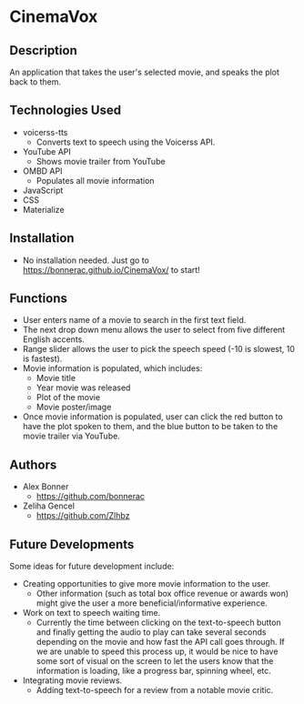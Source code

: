 # CinemaVox

## Description

An application that takes the user's selected movie, and speaks the plot back to them. 

## Technologies Used

* voicerss-tts
  * Converts text to speech using the Voicerss API. 
* YouTube API
  * Shows movie trailer from YouTube
* OMBD API
  * Populates all movie information
* JavaScript
* CSS
* Materialize

## Installation

* No installation needed. Just go to https://bonnerac.github.io/CinemaVox/ to start!

## Functions
* User enters name of a movie to search in the first text field.
* The next drop down menu allows the user to select from five different English accents.
* Range slider allows the user to pick the speech speed (-10 is slowest, 10 is fastest).
* Movie information is populated, which includes:
  * Movie title
  * Year movie was released
  * Plot of the movie
  * Movie poster/image
* Once movie information is populated, user can click the red button to have the plot spoken to them, and the blue button to be taken to the movie trailer via YouTube.

## Authors
* Alex Bonner
  * https://github.com/bonnerac
* Zeliha Gencel
  * https://github.com/Zlhbz

## Future Developments
Some ideas for future development include:
* Creating opportunities to give more movie information to the user.
  * Other information (such as total box office revenue or awards won) might give the user a more beneficial/informative experience.
* Work on text to speech waiting time.
  * Currently the time between clicking on the text-to-speech button and finally getting the audio to play can take several seconds depending on the movie and how fast the API call goes through. If we are unable to speed this process up, it would be nice to have some sort of visual on the screen to let the users know that the information is loading, like a progress bar, spinning wheel, etc.
* Integrating movie reviews.
  * Adding text-to-speech for a review from a notable movie critic.
